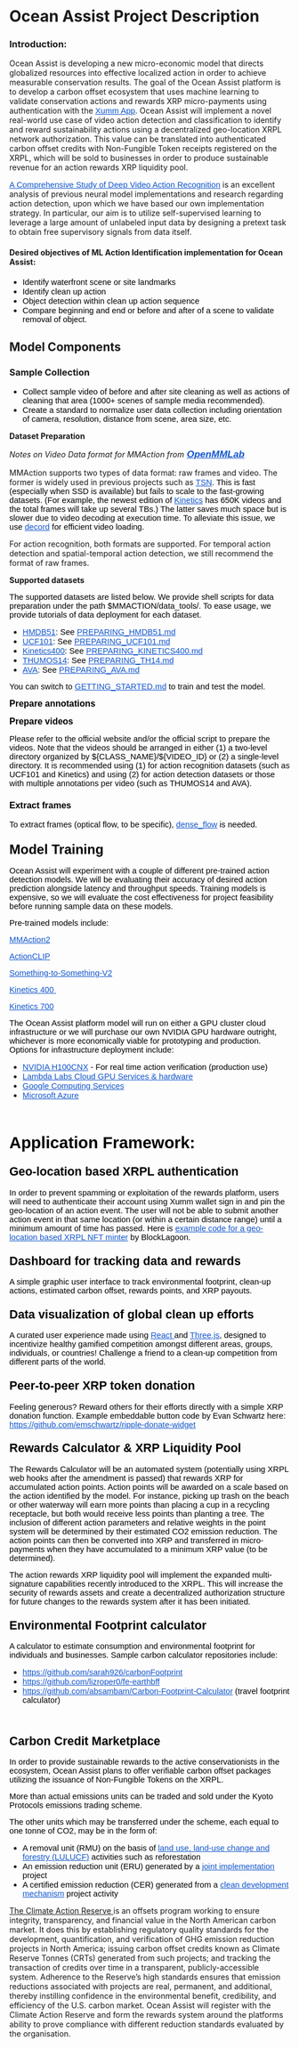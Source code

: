 # Ocean Assist Project Description

<h3><strong>Introduction:</strong></h3>

<p>Ocean Assist is developing a new micro-economic model that directs globalized resources into effective localized action in order to achieve measurable conservation results. The goal of the Ocean Assist platform is to develop a carbon offset ecosystem that uses machine learning to validate conservation actions and rewards XRP micro-payments using authentication with the </span></span></span><a href="https://xumm.app/" style="text-decoration:none"><span style="font-size:11pt"><span style="font-family:Arial"><span style="color:#1155cc"><u>Xumm App</u></span></span></span></a>. Ocean Assist will implement a novel real-world use case of video action detection and classification to identify and reward sustainability actions using a decentralized geo-location XRPL network authorization. This value can be translated into authenticated carbon offset credits with Non-Fungible Token receipts registered on the XRPL, which will be sold to businesses in order to produce sustainable revenue for an action rewards XRP liquidity pool.</p>

<p><a href="https://arxiv.org/abs/2012.06567" style="text-decoration:none"><span style="font-size:11pt"><span style="font-family:Arial"><span style="color:#1155cc"><u>A Comprehensive Study of Deep Video Action Recognition</u></span></span></span></a> is an excellent analysis of previous neural model implementations and research regarding action detection, upon which we have based our own implementation strategy. In particular, our aim is to utilize self-supervised learning to leverage a large amount of unlabeled input data by designing a pretext task to obtain free supervisory signals from data itself.</p>

<h4><strong>Desired objectives of ML Action Identification implementation for Ocean Assist:</strong></h4>

<ul>
	<li style="list-style-type:disc"><span style="font-size:11pt"><span style="font-family:Arial"><span style="color:#000000">Identify waterfront scene or site landmarks</span></span></span></li>
	<li style="list-style-type:disc"><span style="font-size:11pt"><span style="font-family:Arial"><span style="color:#000000">Identify clean up action&nbsp;</span></span></span></li>
	<li style="list-style-type:disc"><span style="font-size:11pt"><span style="font-family:Arial"><span style="color:#000000">Object detection within clean up action sequence</span></span></span></li>
	<li style="list-style-type:disc"><span style="font-size:11pt"><span style="font-family:Arial"><span style="color:#000000">Compare beginning and end or before and after of a scene to validate removal of object.</span></span></span></li>
</ul>

<h2><strong>Model Components</strong></h2>

<h3><strong>Sample Collection</strong></h3>

<ul>
	<li style="list-style-type:disc"><span style="font-size:11pt"><span style="font-family:Arial"><span style="color:#000000">Collect sample video of before and after site cleaning as well as actions of cleaning that area (1000+ scenes of sample media recommended).</span></span></span></li>
	<li style="list-style-type:disc"><span style="font-size:11pt"><span style="font-family:Arial"><span style="color:#000000">Create a standard to normalize user data collection including orientation of camera, resolution, distance from scene, area size, etc.</span></span></span></li>
</ul>

<p><strong>Dataset Preparation</strong></p>

<p><em>Notes on Video Data format for MMAction from</em><a href="http://www.openmmlab.com" style="text-decoration:none"><span style="font-size:13pt"><span style="font-family:Arial"><span style="color:#000000"><strong><em> </em></strong></span></span></span><span style="font-size:13pt"><span style="font-family:Arial"><span style="color:#1155cc"><strong><em><u>OpenMMLab</u></em></strong></span></span></span></a></p>

<p>MMAction supports two types of data format: raw frames and video. The former is widely used in previous projects such as <a href="https://github.com/yjxiong/temporal-segment-networks" style="text-decoration:none"><span style="font-size:11pt"><span style="font-family:Arial"><span style="color:#1155cc"><u>TSN</u></span></span></span></a><span style="font-size:11pt"><span style="font-family:Arial"><span style="color:#000000">. This is fast (especially when SSD is available) but fails to scale to the fast-growing datasets. (For example, the newest edition of </span></span></span><a href="https://deepmind.com/research/open-source/open-source-datasets/kinetics/" style="text-decoration:none"><span style="font-size:11pt"><span style="font-family:Arial"><span style="color:#1155cc"><u>Kinetics</u></span></span></span></a><span style="font-size:11pt"><span style="font-family:Arial"><span style="color:#000000"> has 650K videos and the total frames will take up several TBs.) The latter saves much space but is slower due to video decoding at execution time. To alleviate this issue, we use </span></span></span><a href="https://github.com/zhreshold/decord" style="text-decoration:none"><span style="font-size:11pt"><span style="font-family:Arial"><span style="color:#1155cc"><u>decord</u></span></span></span></a><span style="font-size:11pt"><span style="font-family:Arial"><span style="color:#000000"> for efficient video loading.</span></span></span></p>

<p>For action recognition, both formats are supported. For temporal action detection and spatial-temporal action detection, we still recommend the format of raw frames.</p>

<p><strong>Supported datasets</strong></p>

<p><span style="font-size:11pt"><span style="font-family:Arial"><span style="color:#000000">The supported datasets are listed below. We provide shell scripts for data preparation under the path $MMACTION/data_tools/. To ease usage, we provide tutorials of data deployment for each dataset.</span></span></span></p>

<ul>
	<li style="list-style-type:disc"><a href="http://serre-lab.clps.brown.edu/resource/hmdb-a-large-human-motion-database/" style="text-decoration:none"><span style="font-size:11pt"><span style="font-family:Arial"><span style="color:#1155cc"><u>HMDB51</u></span></span></span></a><span style="font-size:11pt"><span style="font-family:Arial"><span style="color:#000000">: See </span></span></span><a href="https://github.com/open-mmlab/mmaction/tree/master/data_tools/hmdb51/PREPARING_HMDB51.md" style="text-decoration:none"><span style="font-size:11pt"><span style="font-family:Arial"><span style="color:#1155cc"><u>PREPARING_HMDB51.md</u></span></span></span></a></li>
	<li style="list-style-type:disc"><a href="https://www.crcv.ucf.edu/data/UCF101.php" style="text-decoration:none"><span style="font-size:11pt"><span style="font-family:Arial"><span style="color:#1155cc"><u>UCF101</u></span></span></span></a><span style="font-size:11pt"><span style="font-family:Arial"><span style="color:#000000">: See </span></span></span><a href="https://github.com/open-mmlab/mmaction/tree/master/data_tools/ucf101/PREPARING_UCF101.md" style="text-decoration:none"><span style="font-size:11pt"><span style="font-family:Arial"><span style="color:#1155cc"><u>PREPARING_UCF101.md</u></span></span></span></a></li>
	<li style="list-style-type:disc"><a href="https://deepmind.com/research/open-source/open-source-datasets/kinetics/" style="text-decoration:none"><span style="font-size:11pt"><span style="font-family:Arial"><span style="color:#1155cc"><u>Kinetics400</u></span></span></span></a><span style="font-size:11pt"><span style="font-family:Arial"><span style="color:#000000">: See </span></span></span><a href="https://github.com/open-mmlab/mmaction/tree/master/data_tools/kinetics400/PREPARING_KINETICS400.md" style="text-decoration:none"><span style="font-size:11pt"><span style="font-family:Arial"><span style="color:#1155cc"><u>PREPARING_KINETICS400.md</u></span></span></span></a></li>
	<li style="list-style-type:disc"><a href="https://www.crcv.ucf.edu/THUMOS14/download.html" style="text-decoration:none"><span style="font-size:11pt"><span style="font-family:Arial"><span style="color:#1155cc"><u>THUMOS14</u></span></span></span></a><span style="font-size:11pt"><span style="font-family:Arial"><span style="color:#000000">: See </span></span></span><a href="https://github.com/open-mmlab/mmaction/tree/master/data_tools/thumos14/PREPARING_TH14.md" style="text-decoration:none"><span style="font-size:11pt"><span style="font-family:Arial"><span style="color:#1155cc"><u>PREPARING_TH14.md</u></span></span></span></a></li>
	<li style="list-style-type:disc"><a href="https://research.google.com/ava/" style="text-decoration:none"><span style="font-size:11pt"><span style="font-family:Arial"><span style="color:#1155cc"><u>AVA</u></span></span></span></a><span style="font-size:11pt"><span style="font-family:Arial"><span style="color:#000000">: See </span></span></span><a href="https://github.com/open-mmlab/mmaction/tree/master/data_tools/ava/PREPARING_AVA.md" style="text-decoration:none"><span style="font-size:11pt"><span style="font-family:Arial"><span style="color:#1155cc"><u>PREPARING_AVA.md</u></span></span></span></a></li>
</ul>

<p><span style="font-size:11pt"><span style="font-family:Arial"><span style="color:#000000">You can switch to </span></span></span><a href="https://github.com/open-mmlab/mmaction/tree/master/GETTING_STARTED.md" style="text-decoration:none"><span style="font-size:11pt"><span style="font-family:Arial"><span style="color:#1155cc"><u>GETTING_STARTED.md</u></span></span></span></a><span style="font-size:11pt"><span style="font-family:Arial"><span style="color:#000000"> to train and test the model.</span></span></span></p>

<p><span style="font-size:12pt"><span style="font-family:Arial"><span style="color:#000000"><strong>Prepare annotations</strong></span></span></span></p>

<p><span style="font-size:12pt"><span style="font-family:Arial"><span style="color:#000000"><strong>Prepare videos</strong></span></span></span></p>

<p><span style="font-size:11pt"><span style="font-family:Arial"><span style="color:#000000">Please refer to the official website and/or the official script to prepare the videos. Note that the videos should be arranged in either (1) a two-level directory organized by ${CLASS_NAME}/${VIDEO_ID} or (2) a single-level directory. It is recommended using (1) for action recognition datasets (such as UCF101 and Kinetics) and using (2) for action detection datasets or those with multiple annotations per video (such as THUMOS14 and AVA).</span></span></span></p>

<h3><span style="font-size:12pt"><span style="font-family:Arial"><span style="color:#000000"><strong>Extract frames</strong></span></span></span></h3>

<p><span style="font-size:11pt"><span style="font-family:Arial"><span style="color:#000000">To extract frames (optical flow, to be specific), </span></span></span><a href="https://github.com/yjxiong/dense_flow" style="text-decoration:none"><span style="font-size:11pt"><span style="font-family:Arial"><span style="color:#1155cc"><u>dense_flow</u></span></span></span></a><span style="font-size:11pt"><span style="font-family:Arial"><span style="color:#000000"> is needed.&nbsp;&nbsp;</span></span></span></p>

<h3><span style="font-size:18pt"><span style="font-family:Arial"><span style="color:#000000"><strong>Model Training</strong></span></span></span></h3>

<p><span style="font-size:11pt"><span style="font-family:Arial"><span style="color:#000000">Ocean Assist will experiment with a couple of different pre-trained action detection models. We will be evaluating their accuracy of desired action prediction alongside latency and throughput speeds. Training models is expensive, so we will evaluate the cost effectiveness for project feasibility before running sample data on these models.</span></span></span></p>

<p><span style="font-size:11pt"><span style="font-family:Arial"><span style="color:#000000">Pre-trained models include:</span></span></span></p>

<p><a href="https://github.com/ZoneSixGames/mmaction2" style="text-decoration:none"><span style="font-size:11pt"><span style="font-family:Arial"><span style="color:#1155cc"><u>MMAction2</u></span></span></span></a></p>

<p><a href="https://github.com/sallymmx/ActionCLIP" style="text-decoration:none"><span style="font-size:11pt"><span style="font-family:Arial"><span style="color:#1155cc"><u>ActionCLIP</u></span></span></span></a></p>

<p><a href="https://cv.gluon.ai/model_zoo/action_recognition.html#something-something-v2-dataset" style="text-decoration:none"><span style="font-size:11pt"><span style="font-family:Arial"><span style="color:#1155cc"><u>Something-to-Something-V2</u></span></span></span></a></p>

<p><a href="https://cv.gluon.ai/model_zoo/action_recognition.html#kinetics400-dataset" style="text-decoration:none"><span style="font-size:11pt"><span style="font-family:Arial"><span style="color:#1155cc"><u>Kinetics 400&nbsp;</u></span></span></span></a></p>

<p><a href="https://cv.gluon.ai/model_zoo/action_recognition.html#kinetics700-dataset" style="text-decoration:none"><span style="font-size:11pt"><span style="font-family:Arial"><span style="color:#1155cc"><u>Kinetics 700</u></span></span></span></a></p>

<p><span style="font-size:11pt"><span style="font-family:Arial"><span style="color:#000000">The Ocean Assist platform model will run on either a GPU cluster cloud infrastructure or we will purchase our own NVIDIA GPU hardware outright, whichever is more economically viable for prototyping and production. Options for infrastructure deployment include:</span></span></span></p>

<ul>
	<li style="list-style-type:disc"><a href="https://www.nvidia.com/en-us/data-center/h100cnx/" style="text-decoration:none"><span style="font-size:11pt"><span style="font-family:Arial"><span style="color:#1155cc"><u>NVIDIA H100CNX</u></span></span></span></a><span style="font-size:11pt"><span style="font-family:Arial"><span style="color:#000000"> - For real time action verification (production use)</span></span></span></li>
	<li style="list-style-type:disc"><a href="https://lambdalabs.com/service/gpu-cloud#pricing" style="text-decoration:none"><span style="font-size:11pt"><span style="font-family:Arial"><span style="color:#1155cc"><u>Lambda Labs Cloud GPU Services &amp; hardware</u></span></span></span></a></li>
	<li style="list-style-type:disc"><a href="https://cloud.google.com/" style="text-decoration:none"><span style="font-size:11pt"><span style="font-family:Arial"><span style="color:#1155cc"><u>Google Computing Services</u></span></span></span></a></li>
	<li style="list-style-type:disc"><a href="https://www.microsoft.com/en-us/ai/ai-platform" style="text-decoration:none"><span style="font-size:11pt"><span style="font-family:Arial"><span style="color:#1155cc"><u>Microsoft Azure</u></span></span></span></a></li>
</ul>

<p>&nbsp;</p>

<h2><span style="font-size:22pt"><span style="font-family:Arial"><span style="color:#000000"><strong>Application Framework:</strong></span></span></span></h2>

<h3><span style="font-size:16pt"><span style="font-family:Arial"><span style="color:#000000"><strong>Geo-location based XRPL authentication</strong></span></span></span></h3>

<p><span style="font-size:11pt"><span style="font-family:Arial"><span style="color:#000000">In order to prevent spamming or exploitation of the rewards platform, users will need to authenticate their account using Xumm wallet sign in and pin the geo-location of an action event. The user will not be able to submit another action event in that same location (or within a certain distance range) until a minimum amount of time has passed. Here is </span></span></span><a href="https://github.com/BlockLagoon/FieldBoss" style="text-decoration:none"><span style="font-size:11pt"><span style="font-family:Arial"><span style="color:#1155cc"><u>example code for a geo-location based XRPL NFT minter</u></span></span></span></a><span style="font-size:11pt"><span style="font-family:Arial"><span style="color:#000000"> by BlockLagoon.</span></span></span></p>

<h3><span style="font-size:16pt"><span style="font-family:Arial"><span style="color:#000000"><strong>Dashboard for tracking data and rewards</strong></span></span></span></h3>

<p><span style="font-size:11pt"><span style="font-family:Arial"><span style="color:#000000">A simple graphic user interface to track environmental footprint, clean-up actions, estimated carbon offset, rewards points, and XRP payouts.</span></span></span></p>

<h3><span style="font-size:16pt"><span style="font-family:Arial"><span style="color:#000000"><strong>Data visualization of global clean up efforts</strong></span></span></span></h3>

<p><span style="font-size:11pt"><span style="font-family:Arial"><span style="color:#000000">A curated user experience made using </span></span></span><a href="https://reactjs.org/" style="text-decoration:none"><span style="font-size:11pt"><span style="font-family:Arial"><span style="color:#1155cc"><u>React </u></span></span></span></a><span style="font-size:11pt"><span style="font-family:Arial"><span style="color:#000000">and </span></span></span><a href="https://threejs.org/" style="text-decoration:none"><span style="font-size:11pt"><span style="font-family:Arial"><span style="color:#1155cc"><u>Three.js</u></span></span></span></a><span style="font-size:11pt"><span style="font-family:Arial"><span style="color:#000000">, designed to incentivize healthy gamified competition amongst different areas, groups, individuals, or countries! Challenge a friend to a clean-up competition from different parts of the world.&nbsp;</span></span></span></p>

<h3><span style="font-size:16pt"><span style="font-family:Arial"><span style="color:#000000"><strong>Peer-to-peer XRP token donation</strong></span></span></span></h3>

<p><span style="font-size:11pt"><span style="font-family:Arial"><span style="color:#000000">Feeling generous? Reward others for their efforts directly with a simple XRP donation function. Example embeddable button code by </span></span></span><span style="font-size:10.5pt"><span style="font-family:Arial"><span style="color:#000000"><span style="background-color:#f6f8fa">Evan Schwartz</span></span></span></span><span style="font-size:11pt"><span style="font-family:Arial"><span style="color:#000000"> here:&nbsp; </span></span></span><a href="https://github.com/emschwartz/ripple-donate-widget" style="text-decoration:none"><span style="font-size:11pt"><span style="font-family:Arial"><span style="color:#1155cc"><u>https://github.com/emschwartz/ripple-donate-widget</u></span></span></span></a></p>

<h3><span style="font-size:16pt"><span style="font-family:Arial"><span style="color:#000000"><strong>Rewards Calculator &amp; XRP Liquidity Pool</strong></span></span></span><span style="font-size:16pt"><span style="font-family:Arial"><span style="color:#000000">&nbsp;</span></span></span></h3>

<p><span style="font-size:11pt"><span style="font-family:Arial"><span style="color:#000000">The Rewards Calculator will be an automated system (potentially using XRPL web hooks after the amendment is passed) that rewards XRP for accumulated action points. Action points will be awarded on a scale based on the action identified by the model. For instance, picking up trash on the beach or other waterway will earn more points than placing a cup in a recycling receptacle, but both would receive less points than planting a tree. The inclusion of different action parameters and relative weights in the point system will be determined by their estimated CO2 emission reduction. The action points can then be converted into XRP and transferred in micro-payments when they have accumulated to a minimum XRP value (to be determined).&nbsp;</span></span></span></p>

<p><span style="font-size:11pt"><span style="font-family:Arial"><span style="color:#000000">The action rewards XRP liquidity pool will implement the expanded multi-signature capabilities recently introduced to the XRPL. This will increase the security of rewards assets and create a decentralized authorization structure for future changes to the rewards system after it has been initiated.</span></span></span></p>

<h3><span style="font-size:16pt"><span style="font-family:Arial"><span style="color:#000000"><strong>Environmental Footprint calculator</strong></span></span></span></h3>

<p><span style="font-size:11pt"><span style="font-family:Arial"><span style="color:#000000">A calculator to estimate consumption and environmental footprint for individuals and businesses. Sample carbon calculator repositories include:</span></span></span></p>

<ul>
	<li style="list-style-type:disc"><a href="https://github.com/sarah926/carbonFootprint" style="text-decoration:none"><span style="font-size:11pt"><span style="font-family:Arial"><span style="color:#1155cc"><u>https://github.com/sarah926/carbonFootprint</u></span></span></span></a></li>
	<li style="list-style-type:disc"><a href="https://github.com/lizroper0/fe-earthbff" style="text-decoration:none"><span style="font-size:11pt"><span style="font-family:Arial"><span style="color:#1155cc"><u>https://github.com/lizroper0/fe-earthbff</u></span></span></span></a></li>
	<li style="list-style-type:disc"><a href="https://github.com/absambam/Carbon-Footprint-Calculator" style="text-decoration:none"><span style="font-size:11pt"><span style="font-family:Arial"><span style="color:#1155cc"><u>https://github.com/absambam/Carbon-Footprint-Calculator</u></span></span></span></a><span style="font-size:11pt"><span style="font-family:Arial"><span style="color:#000000"> (travel footprint calculator)</span></span></span></li>
</ul>

<p>&nbsp;</p>

<h3><span style="font-size:16pt"><span style="font-family:Arial"><span style="color:#000000"><strong>Carbon Credit Marketplace</strong></span></span></span></h3>

<p><span style="font-size:11pt"><span style="font-family:Arial"><span style="color:#000000">In order to provide sustainable rewards to the active conservationists in the ecosystem, Ocean Assist plans to offer verifiable carbon offset packages utilizing the issuance of Non-Fungible Tokens on the XRPL.</span></span></span></p>

<p><span style="font-size:11pt"><span style="font-family:Arial"><span style="color:#000000">More than actual emissions units can be traded and sold under the Kyoto Protocols emissions trading scheme.</span></span></span></p>

<p><span style="font-size:11pt"><span style="font-family:Arial"><span style="color:#000000">The other units which may be transferred under the scheme, each equal to one tonne of CO2, may be in the form of:</span></span></span></p>

<ul>
	<li style="list-style-type:disc"><span style="font-size:11pt"><span style="font-family:Arial"><span style="color:#000000">A removal unit (RMU) on the basis of </span></span></span><a href="https://unfccc.int/land_use_and_climate_change/lulucf/items/1084.php" style="text-decoration:none"><span style="font-size:11pt"><span style="font-family:Arial"><span style="color:#1155cc"><u>land use, land-use change and forestry (LULUCF)</u></span></span></span></a><span style="font-size:11pt"><span style="font-family:Arial"><span style="color:#000000"> activities such as reforestation</span></span></span></li>
	<li style="list-style-type:disc"><span style="font-size:11pt"><span style="font-family:Arial"><span style="color:#000000">An emission reduction unit (ERU) generated by a </span></span></span><a href="https://unfccc.int/kyoto_protocol/mechanisms/joint_implementation/items/1674.php" style="text-decoration:none"><span style="font-size:11pt"><span style="font-family:Arial"><span style="color:#1155cc"><u>joint implementation</u></span></span></span></a><span style="font-size:11pt"><span style="font-family:Arial"><span style="color:#000000"> project</span></span></span></li>
	<li style="list-style-type:disc"><span style="font-size:11pt"><span style="font-family:Arial"><span style="color:#000000">A certified emission reduction (CER) generated from a </span></span></span><a href="https://unfccc.int/process-and-meetings/the-kyoto-protocol/mechanisms-under-the-kyoto-protocol/the-clean-development-mechanism" style="text-decoration:none"><span style="font-size:11pt"><span style="font-family:Arial"><span style="color:#1155cc"><u>clean development mechanism</u></span></span></span></a><span style="font-size:11pt"><span style="font-family:Arial"><span style="color:#000000"> project activity</span></span></span></li>
</ul>
<p><a href="https://www.climateactionreserve.org/how/program-resources/program-manual/">The Climate Action Reserve </a> is an offsets program working to ensure integrity, transparency, and financial value in the North American carbon market. It does this by establishing regulatory quality standards for the development, quantification, and verification of GHG emission reduction projects in North America; issuing carbon offset credits known as Climate Reserve Tonnes (CRTs) generated from such projects; and tracking the transaction of credits over time in a transparent, publicly-accessible system. Adherence to the Reserve’s high standards ensures that emission reductions associated with projects are real, permanent, and additional, thereby instilling confidence in the environmental benefit, credibility, and efficiency of the U.S. carbon market. Ocean Assist will register with the Climate Action Reserve and form the rewards system around the platforms ability to prove compliance with different reduction standards evaluated by the organisation.</p>

